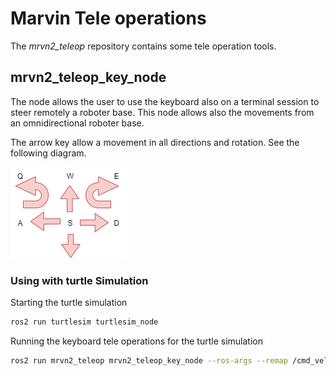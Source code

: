 # Marvin Tele operations 

The *mrvn2_teleop*  repository contains some tele operation tools.


## mrvn2_teleop_key_node

The node allows the user to use the keyboard also on a terminal session to steer remotely a roboter base. This node allows also the movements from an omnidirectional roboter base. 

The arrow key allow a movement in all directions and rotation. See the following diagram.

![Keybaord navigation](doc/keyboard.png)


### Using with turtle Simulation

Starting the turtle simulation 

``` bash
ros2 run turtlesim turtlesim_node
```
Running the keyboard tele operations for the turtle simulation 

``` bash
ros2 run mrvn2_teleop mrvn2_teleop_key_node --ros-args --remap /cmd_vel:=turtle1/cmd_vel
```

